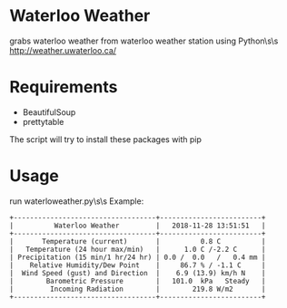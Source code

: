# Waterloo Weather

grabs waterloo weather from waterloo weather station using Python\s\s
http://weather.uwaterloo.ca/

# Requirements
 - BeautifulSoup
 - prettytable

The script will try to install these packages with pip

# Usage
run waterloweather.py\s\s
Example:
```
+-----------------------------------+-------------------------+
|          Waterloo Weather         |   2018-11-28 13:51:51   |
+-----------------------------------+-------------------------+
|       Temperature (current)       |          0.8 C          |
|   Temperature (24 hour max/min)   |      1.0 C /-2.2 C      |
| Precipitation (15 min/1 hr/24 hr) | 0.0 /  0.0   /   0.4 mm |
|    Relative Humidity/Dew Point    |     86.7 % / -1.1 C     |
|  Wind Speed (gust) and Direction  |    6.9 (13.9) km/h N    |
|        Barometric Pressure        |   101.0  kPa   Steady   |
|         Incoming Radiation        |        219.8 W/m2       |
+-----------------------------------+-------------------------+
```

